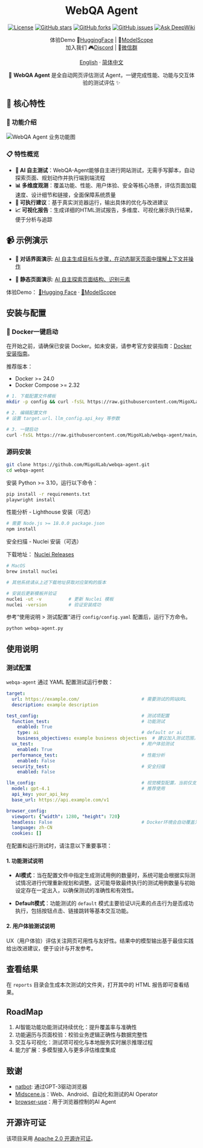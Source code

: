 <!-- SEO Meta Information and Structured Data -->
<div itemscope itemtype="https://schema.org/SoftwareApplication" align="center" xmlns="http://www.w3.org/1999/html">
  <meta itemprop="name" content="WebQA Agent: 全自动网页测试与质量保证工具">
  <meta itemprop="description" content="AI驱动的自主网页浏览器代理，提供性能、功能、用户体验和安全性的全面网站测试与质量保证服务">
  <meta itemprop="applicationCategory" content="网页测试软件">
  <meta itemprop="operatingSystem" content="跨平台">
  <meta itemprop="programmingLanguage" content="Python">
  <meta itemprop="url" content="https://github.com/MigoXLab/webqa-agent">
  <meta itemprop="softwareVersion" content="latest">
  <meta itemprop="license" content="Apache-2.0">
  <meta itemprop="keywords" content="Vibecoding, 网页评估, 自主探索, 自动化, AI, 浏览器自动化, 网页质量保障, 网页性能, 用户体验, 安全检查, 网页功能, 功能测试"/>

<h1 align="center" itemprop="name">WebQA Agent</h1>

<!-- badges -->
<p align="center">
  <a href="https://github.com/MigoXLab/webqa-agent/blob/main/LICENSE"><img src="https://img.shields.io/github/license/MigoXLab/webqa-agent" alt="License"></a>
  <a href="https://github.com/MigoXLab/webqa-agent/stargazers"><img src="https://img.shields.io/github/stars/MigoXLab/webqa-agent" alt="GitHub stars"></a>
  <a href="https://github.com/MigoXLab/webqa-agent/network/members"><img src="https://img.shields.io/github/forks/MigoXLab/webqa-agent" alt="GitHub forks"></a>
  <a href="https://github.com/MigoXLab/webqa-agent/issues"><img src="https://img.shields.io/github/issues/MigoXLab/webqa-agent" alt="GitHub issues"></a>
  <a href="https://deepwiki.com/MigoXLab/webqa-agent"><img src="https://deepwiki.com/badge.svg" alt="Ask DeepWiki"></a>
</p>

<p align="center">
  体验Demo 🤗<a href="https://huggingface.co/spaces/mmmay0722/WebQA-Agent">HuggingFace</a> | 🚀<a href="https://modelscope.cn/studios/mmmmei22/WebQA-Agent/summary">ModelScope</a><br>
  加入我们 🎮<a href="https://discord.gg/K5TtkVcx">Discord</a> | 💬<a href="https://aicarrier.feishu.cn/docx/NRNXdIirXoSQEHxhaqjchUfenzd">微信群</a>
</p>

<p align="center"><a href="README.md">English</a> · <a href="README_zh-CN.md">简体中文</a></p>

<p align="center">🤖 <strong>WebQA Agent</strong> 是全自动网页评估测试 Agent，一键完成性能、功能与交互体验的测试评估 ✨</p>
</div>

<!-- Additional SEO Keywords and Context
Vibecoding, Vibe coding, 网页测试自动化, 浏览器测试工具, AI驱动质量保障, 自动化网页测试, 网站性能分析, 功能测试自动化, 用户体验测试, 安全漏洞扫描, 浏览器测试, 网页应用测试, 自动化UI测试, 网页可访问性测试, 性能监控, 网站审计工具, 智能测试用例生成, 端到端测试, 回归测试, 兼容性测试, Vibecoding测试, 网页开发
-->

## 🚀 核心特性

### 🧭 功能介绍

<p>
  <img src="docs/images/webqa.svg" alt="WebQA Agent 业务功能图" />
</p>

### 📋 特性概览

- **🤖 AI 自主测试**：WebQA-Agent能够自主进行网站测试，无需手写脚本，自动探索页面、规划动作并执行端到端流程
- **📊 多维度观测**：覆盖功能、性能、用户体验、安全等核心场景，评估页面加载速度、设计细节和链接，全面保障系统质量
- **🎯 可执行建议**：基于真实浏览器运行，输出具体的优化与改进建议
- **📈 可视化报告**：生成详细的HTML测试报告，多维度、可视化展示执行结果，便于分析与追踪

## 📹 示例演示

- **🤖 对话界面演示**: [AI 自主生成目标与步骤，在动态聊天页面中理解上下文并操作](https://pub-2c31c87660254d7bba9707e2b56fc15b.r2.dev/%E6%99%BA%E8%83%BDCase%E7%94%9F%E6%88%90.mp4)

- **🎨 静态页面演示**: [AI 自主探索页面结构、识别元素](https://pub-2c31c87660254d7bba9707e2b56fc15b.r2.dev/vibecoding.mp4)

体验Demo： [🤗Hugging Face](https://huggingface.co/spaces/mmmay0722/WebQA-Agent) · [🚀ModelScope](https://modelscope.cn/studios/mmmmei22/WebQA-Agent/summary)

## 安装与配置

### 🚀 Docker一键启动

在开始之前，请确保已安装 Docker。如未安装，请参考官方安装指南：[Docker 安装指南](https://docs.docker.com/get-started/get-docker/)。

推荐版本：
- Docker >= 24.0
- Docker Compose >= 2.32

```bash
# 1. 下载配置文件模板
mkdir -p config && curl -fsSL https://raw.githubusercontent.com/MigoXLab/webqa-agent/main/config/config.yaml.example -o config/config.yaml

# 2. 编辑配置文件
# 设置 target.url、llm_config.api_key 等参数

# 3. 一键启动
curl -fsSL https://raw.githubusercontent.com/MigoXLab/webqa-agent/main/start.sh | bash
```

### 源码安装

```bash
git clone https://github.com/MigoXLab/webqa-agent.git
cd webqa-agent
```

安装 Python >= 3.10，运行以下命令：

```bash
pip install -r requirements.txt
playwright install

```

性能分析 - Lighthouse 安装（可选）

```bash
# 需要 Node.js >= 18.0.0 package.json
npm install

```

安全扫描 - Nuclei 安装（可选）

下载地址： [Nuclei Releases](https://github.com/projectdiscovery/nuclei/releases/)

```bash
# MacOS
brew install nuclei

# 其他系统请从上述下载地址获取对应架构的版本

# 安装后更新模板并验证
nuclei -ut -v          # 更新 Nuclei 模板
nuclei -version        # 验证安装成功

```

参考“使用说明 > 测试配置”进行 `config/config.yaml` 配置后，运行下方命令。

```bash
python webqa-agent.py
```

## 使用说明

### 测试配置

`webqa-agent` 通过 YAML 配置测试运行参数：

```yaml
target:
  url: https://example.com/                       # 需要测试的网站URL
  description: example description

test_config:                                      # 测试项配置
  function_test:                                  # 功能测试
    enabled: True
    type: ai                                      # default or ai
    business_objectives: example business objectives  # 建议加入测试范围，如：测试搜索功能
  ux_test:                                        # 用户体验测试
    enabled: True
  performance_test:                               # 性能分析
    enabled: False
  security_test:                                  # 安全扫描
    enabled: False

llm_config:                                       # 视觉模型配置，当前仅支持 OpenAI SDK 兼容格式
  model: gpt-4.1                                  # 推荐使用
  api_key: your_api_key
  base_url: https://api.example.com/v1

browser_config:
  viewport: {"width": 1280, "height": 720}
  headless: False                                 # Docker环境会自动覆盖为True
  language: zh-CN
  cookies: []
```

在配置和运行测试时，请注意以下重要事项：

#### 1. 功能测试说明

- **AI模式**：当在配置文件中指定生成测试用例的数量时，系统可能会根据实际测试情况进行代理重新规划和调整。这可能导致最终执行的测试用例数量与初始设定存在一定出入，以确保测试的准确性和有效性。

- **Default模式**：功能测试的 `default` 模式主要验证UI元素的点击行为是否成功执行，包括按钮点击、链接跳转等基本交互功能。

#### 2. 用户体验测试说明

UX（用户体验）评估关注网页可用性与友好性。结果中的模型输出基于最佳实践给出改进建议，便于设计与开发参考。

## 查看结果

在 `reports` 目录会生成本次测试的文件夹，打开其中的 HTML 报告即可查看结果。

## RoadMap

1. AI智能功能功能测试持续优化：提升覆盖率与准确性
2. 功能遍历与页面校验：校验业务逻辑正确性与数据完整性
3. 交互与可视化：测试项可视化与本地服务实时展示推理过程
4. 能力扩展：多模型接入与更多评估维度集成

## 致谢

- [natbot](https://github.com/nat/natbot): 通过GPT-3驱动浏览器
- [Midscene.js](https://github.com/web-infra-dev/midscene/)：Web、Android、自动化和测试的AI Operator
- [browser-use](https://github.com/browser-use/browser-use/)：用于浏览器控制的AI Agent

## 开源许可证

该项目采用 [Apache 2.0 开源许可证](LICENSE)。